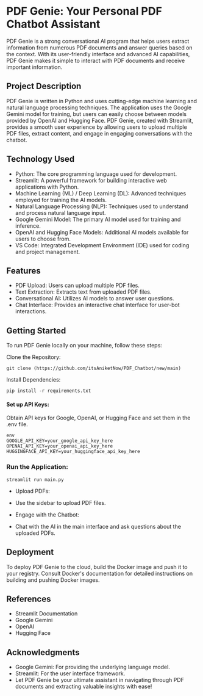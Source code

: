 # PDF Genie: Your Personal PDF Chatbot Assistant
PDF Genie is a strong conversational AI program that helps users extract information from numerous PDF documents and answer queries based on the context. With its user-friendly interface and advanced AI capabilities, PDF Genie makes it simple to interact with PDF documents and receive important information.

## Project Description
PDF Genie is written in Python and uses cutting-edge machine learning and natural language processing techniques. The application uses the Google Gemini model for training, but users can easily choose between models provided by OpenAI and Hugging Face. PDF Genie, created with Streamlit, provides a smooth user experience by allowing users to upload multiple PDF files, extract content, and engage in engaging conversations with the chatbot.

## Technology Used
- Python: The core programming language used for development.
- Streamlit: A powerful framework for building interactive web applications with Python.
- Machine Learning (ML) / Deep Learning (DL): Advanced techniques employed for training the AI models.
- Natural Language Processing (NLP): Techniques used to understand and process natural language input.
- Google Gemini Model: The primary AI model used for training and inference.
- OpenAI and Hugging Face Models: Additional AI models available for users to choose from.
- VS Code: Integrated Development Environment (IDE) used for coding and project management.

## Features
- PDF Upload: Users can upload multiple PDF files.
- Text Extraction: Extracts text from uploaded PDF files.
- Conversational AI: Utilizes AI models to answer user questions.
- Chat Interface: Provides an interactive chat interface for user-bot interactions.

## Getting Started
To run PDF Genie locally on your machine, follow these steps:

Clone the Repository:

```
git clone (https://github.com/itsAniketNow/PDF_Chatbot/new/main)
```
Install Dependencies:

```
pip install -r requirements.txt
```

#### Set up API Keys:

Obtain API keys for Google, OpenAI, or Hugging Face and set them in the .env file.
```
env
GOOGLE_API_KEY=your_google_api_key_here
OPENAI_API_KEY=your_openai_api_key_here
HUGGINGFACE_API_KEY=your_huggingface_api_key_here
```

### Run the Application:

```
streamlit run main.py
```
- Upload PDFs:

- Use the sidebar to upload PDF files.

- Engage with the Chatbot:

- Chat with the AI in the main interface and ask questions about the uploaded PDFs.

## Deployment
To deploy PDF Genie to the cloud, build the Docker image and push it to your registry. Consult Docker's documentation for detailed instructions on building and pushing Docker images.

## References
- Streamlit Documentation
- Google Gemini
- OpenAI
- Hugging Face

## Acknowledgments
- Google Gemini: For providing the underlying language model.
- Streamlit: For the user interface framework.
- Let PDF Genie be your ultimate assistant in navigating through PDF documents and extracting valuable insights with ease!

